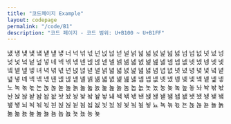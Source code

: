 ```yaml
---
title: "코드페이지 Example"
layout: codepage
permalink: "/code/B1"
description: "코드 페이지 - 코드 범위: U+B100 ~ U+B1FF"
---
```


<span class="character">넀</span>
<span class="character">넁</span>
<span class="character">넂</span>
<span class="character">넃</span>
<span class="character">넄</span>
<span class="character">넅</span>
<span class="character">넆</span>
<span class="character">넇</span>
<span class="character">너</span>
<span class="character">넉</span>
<span class="character">넊</span>
<span class="character">넋</span>
<span class="character">넌</span>
<span class="character">넍</span>
<span class="character">넎</span>
<span class="character">넏</span>
<span class="character">널</span>
<span class="character">넑</span>
<span class="character">넒</span>
<span class="character">넓</span>
<span class="character">넔</span>
<span class="character">넕</span>
<span class="character">넖</span>
<span class="character">넗</span>
<span class="character">넘</span>
<span class="character">넙</span>
<span class="character">넚</span>
<span class="character">넛</span>
<span class="character">넜</span>
<span class="character">넝</span>
<span class="character">넞</span>
<span class="character">넟</span>
<span class="character">넠</span>
<span class="character">넡</span>
<span class="character">넢</span>
<span class="character">넣</span>
<span class="character">네</span>
<span class="character">넥</span>
<span class="character">넦</span>
<span class="character">넧</span>
<span class="character">넨</span>
<span class="character">넩</span>
<span class="character">넪</span>
<span class="character">넫</span>
<span class="character">넬</span>
<span class="character">넭</span>
<span class="character">넮</span>
<span class="character">넯</span>
<span class="character">넰</span>
<span class="character">넱</span>
<span class="character">넲</span>
<span class="character">넳</span>
<span class="character">넴</span>
<span class="character">넵</span>
<span class="character">넶</span>
<span class="character">넷</span>
<span class="character">넸</span>
<span class="character">넹</span>
<span class="character">넺</span>
<span class="character">넻</span>
<span class="character">넼</span>
<span class="character">넽</span>
<span class="character">넾</span>
<span class="character">넿</span>
<span class="character">녀</span>
<span class="character">녁</span>
<span class="character">녂</span>
<span class="character">녃</span>
<span class="character">년</span>
<span class="character">녅</span>
<span class="character">녆</span>
<span class="character">녇</span>
<span class="character">녈</span>
<span class="character">녉</span>
<span class="character">녊</span>
<span class="character">녋</span>
<span class="character">녌</span>
<span class="character">녍</span>
<span class="character">녎</span>
<span class="character">녏</span>
<span class="character">념</span>
<span class="character">녑</span>
<span class="character">녒</span>
<span class="character">녓</span>
<span class="character">녔</span>
<span class="character">녕</span>
<span class="character">녖</span>
<span class="character">녗</span>
<span class="character">녘</span>
<span class="character">녙</span>
<span class="character">녚</span>
<span class="character">녛</span>
<span class="character">녜</span>
<span class="character">녝</span>
<span class="character">녞</span>
<span class="character">녟</span>
<span class="character">녠</span>
<span class="character">녡</span>
<span class="character">녢</span>
<span class="character">녣</span>
<span class="character">녤</span>
<span class="character">녥</span>
<span class="character">녦</span>
<span class="character">녧</span>
<span class="character">녨</span>
<span class="character">녩</span>
<span class="character">녪</span>
<span class="character">녫</span>
<span class="character">녬</span>
<span class="character">녭</span>
<span class="character">녮</span>
<span class="character">녯</span>
<span class="character">녰</span>
<span class="character">녱</span>
<span class="character">녲</span>
<span class="character">녳</span>
<span class="character">녴</span>
<span class="character">녵</span>
<span class="character">녶</span>
<span class="character">녷</span>
<span class="character">노</span>
<span class="character">녹</span>
<span class="character">녺</span>
<span class="character">녻</span>
<span class="character">논</span>
<span class="character">녽</span>
<span class="character">녾</span>
<span class="character">녿</span>
<span class="character">놀</span>
<span class="character">놁</span>
<span class="character">놂</span>
<span class="character">놃</span>
<span class="character">놄</span>
<span class="character">놅</span>
<span class="character">놆</span>
<span class="character">놇</span>
<span class="character">놈</span>
<span class="character">놉</span>
<span class="character">놊</span>
<span class="character">놋</span>
<span class="character">놌</span>
<span class="character">농</span>
<span class="character">놎</span>
<span class="code tofu"></span>
<span class="character">놐</span>
<span class="code tofu"></span>
<span class="character">높</span>
<span class="character">놓</span>
<span class="character">놔</span>
<span class="character">놕</span>
<span class="character">놖</span>
<span class="character">놗</span>
<span class="character">놘</span>
<span class="character">놙</span>
<span class="character">놚</span>
<span class="character">놛</span>
<span class="code tofu"></span>
<span class="code tofu"></span>
<span class="code tofu"></span>
<span class="code tofu"></span>
<span class="code tofu"></span>
<span class="code tofu"></span>
<span class="code tofu"></span>
<span class="code tofu"></span>
<span class="character">놤</span>
<span class="character">놥</span>
<span class="character">놦</span>
<span class="character">놧</span>
<span class="character">놨</span>
<span class="character">놩</span>
<span class="character">놪</span>
<span class="code tofu"></span>
<span class="character">놬</span>
<span class="code tofu"></span>
<span class="character">놮</span>
<span class="character">놯</span>
<span class="character">놰</span>
<span class="character">놱</span>
<span class="character">놲</span>
<span class="character">놳</span>
<span class="character">놴</span>
<span class="character">놵</span>
<span class="character">놶</span>
<span class="character">놷</span>
<span class="code tofu"></span>
<span class="code tofu"></span>
<span class="code tofu"></span>
<span class="code tofu"></span>
<span class="code tofu"></span>
<span class="code tofu"></span>
<span class="code tofu"></span>
<span class="code tofu"></span>
<span class="character">뇀</span>
<span class="character">뇁</span>
<span class="character">뇂</span>
<span class="character">뇃</span>
<span class="character">뇄</span>
<span class="character">뇅</span>
<span class="character">뇆</span>
<span class="code tofu"></span>
<span class="character">뇈</span>
<span class="code tofu"></span>
<span class="character">뇊</span>
<span class="character">뇋</span>
<span class="character">뇌</span>
<span class="character">뇍</span>
<span class="character">뇎</span>
<span class="character">뇏</span>
<span class="character">뇐</span>
<span class="character">뇑</span>
<span class="character">뇒</span>
<span class="character">뇓</span>
<span class="code tofu"></span>
<span class="code tofu"></span>
<span class="code tofu"></span>
<span class="code tofu"></span>
<span class="code tofu"></span>
<span class="code tofu"></span>
<span class="code tofu"></span>
<span class="code tofu"></span>
<span class="character">뇜</span>
<span class="character">뇝</span>
<span class="character">뇞</span>
<span class="character">뇟</span>
<span class="character">뇠</span>
<span class="character">뇡</span>
<span class="character">뇢</span>
<span class="code tofu"></span>
<span class="character">뇤</span>
<span class="code tofu"></span>
<span class="character">뇦</span>
<span class="character">뇧</span>
<span class="character">뇨</span>
<span class="character">뇩</span>
<span class="character">뇪</span>
<span class="character">뇫</span>
<span class="character">뇬</span>
<span class="character">뇭</span>
<span class="character">뇮</span>
<span class="character">뇯</span>
<span class="character">뇰</span>
<span class="character">뇱</span>
<span class="character">뇲</span>
<span class="character">뇳</span>
<span class="character">뇴</span>
<span class="character">뇵</span>
<span class="character">뇶</span>
<span class="character">뇷</span>
<span class="character">뇸</span>
<span class="character">뇹</span>
<span class="character">뇺</span>
<span class="character">뇻</span>
<span class="character">뇼</span>
<span class="character">뇽</span>
<span class="character">뇾</span>
<span class="code tofu"></span>